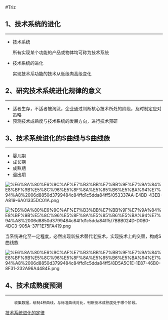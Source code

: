 #Triz

## 1、技术系统的进化

---

- 技术系统

    所有实现某个功能的产品或物体均可称为技术系统

- 技术系统的进化

    实现技术系功能的技术从低级向高级变化

## 2、研究技术系统进化规律的意义

---

- 适者生存，不适者被淘汰，企业通过判断核心技术所处的阶段，及时制定应对策略
- 预测技术成熟度与技术系统的发展方向，进行技术预研

## 3、技术系统进化的S曲线与S曲线族

---

- 婴儿期
- 成长期
- 成熟期
- 退出期

![%E6%8A%80%E6%9C%AF%E7%B3%BB%E7%BB%9F%E7%9A%84%E8%BF%9B%E5%8C%96%E5%8F%8A%E5%85%B6%E5%BA%94%E7%94%A8%2006d8850d3799484c84ffd1c5dda84ff5/053337AA-E4BD-43EB-A819-6A01335DC01A.png](%E6%8A%80%E6%9C%AF%E7%B3%BB%E7%BB%9F%E7%9A%84%E8%BF%9B%E5%8C%96%E5%8F%8A%E5%85%B6%E5%BA%94%E7%94%A8%2006d8850d3799484c84ffd1c5dda84ff5/053337AA-E4BD-43EB-A819-6A01335DC01A.png)

![%E6%8A%80%E6%9C%AF%E7%B3%BB%E7%BB%9F%E7%9A%84%E8%BF%9B%E5%8C%96%E5%8F%8A%E5%85%B6%E5%BA%94%E7%94%A8%2006d8850d3799484c84ffd1c5dda84ff5/7BBB024D-D0B0-4DC3-905A-37F1E75FA419.png](%E6%8A%80%E6%9C%AF%E7%B3%BB%E7%BB%9F%E7%9A%84%E8%BF%9B%E5%8C%96%E5%8F%8A%E5%85%B6%E5%BA%94%E7%94%A8%2006d8850d3799484c84ffd1c5dda84ff5/7BBB024D-D0B0-4DC3-905A-37F1E75FA419.png)

 

当系统进化至一定程度，必然出现新技术替代老技术，实现技术上的交替，构成S曲线族

![%E6%8A%80%E6%9C%AF%E7%B3%BB%E7%BB%9F%E7%9A%84%E8%BF%9B%E5%8C%96%E5%8F%8A%E5%85%B6%E5%BA%94%E7%94%A8%2006d8850d3799484c84ffd1c5dda84ff5/8D5A5C1E-1E87-46B0-8F31-232A96A4484E.png](%E6%8A%80%E6%9C%AF%E7%B3%BB%E7%BB%9F%E7%9A%84%E8%BF%9B%E5%8C%96%E5%8F%8A%E5%85%B6%E5%BA%94%E7%94%A8%2006d8850d3799484c84ffd1c5dda84ff5/8D5A5C1E-1E87-46B0-8F31-232A96A4484E.png)

## 4、技术成熟度预测

---

        收集数据，绘制4种曲线，与标准曲线对比，判断技术成熟度处于哪个阶段。

[技术系统进化的定律](%E6%8A%80%E6%9C%AF%E7%B3%BB%E7%BB%9F%E8%BF%9B%E5%8C%96%E7%9A%84%E5%AE%9A%E5%BE%8B%20a972d184942a4182b398b4d448e86787.md)